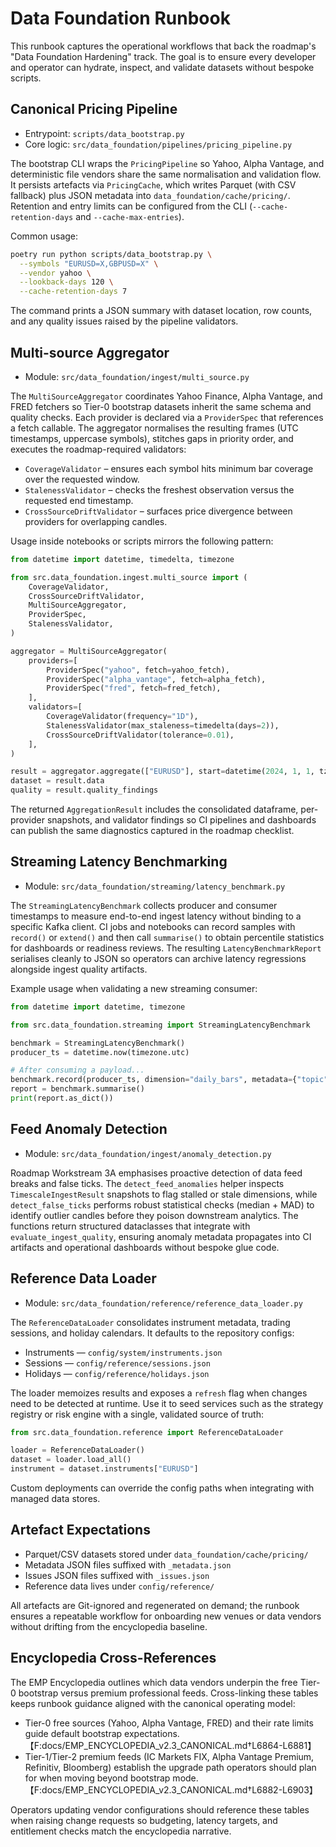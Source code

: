 # Data Foundation Runbook

This runbook captures the operational workflows that back the roadmap's
"Data Foundation Hardening" track.  The goal is to ensure every developer and
operator can hydrate, inspect, and validate datasets without bespoke scripts.

## Canonical Pricing Pipeline

* Entrypoint: `scripts/data_bootstrap.py`
* Core logic: `src/data_foundation/pipelines/pricing_pipeline.py`

The bootstrap CLI wraps the `PricingPipeline` so Yahoo, Alpha Vantage, and
deterministic file vendors share the same normalisation and validation flow.
It persists artefacts via `PricingCache`, which writes Parquet (with CSV
fallback) plus JSON metadata into `data_foundation/cache/pricing/`.  Retention
and entry limits can be configured from the CLI (`--cache-retention-days` and
`--cache-max-entries`).

Common usage:

```bash
poetry run python scripts/data_bootstrap.py \
  --symbols "EURUSD=X,GBPUSD=X" \
  --vendor yahoo \
  --lookback-days 120 \
  --cache-retention-days 7
```

The command prints a JSON summary with dataset location, row counts, and any
quality issues raised by the pipeline validators.

## Multi-source Aggregator

* Module: `src/data_foundation/ingest/multi_source.py`

The `MultiSourceAggregator` coordinates Yahoo Finance, Alpha Vantage, and FRED
fetchers so Tier-0 bootstrap datasets inherit the same schema and quality
checks.  Each provider is declared via a `ProviderSpec` that references a fetch
callable.  The aggregator normalises the resulting frames (UTC timestamps,
uppercase symbols), stitches gaps in priority order, and executes the
roadmap-required validators:

- `CoverageValidator` – ensures each symbol hits minimum bar coverage over the
  requested window.
- `StalenessValidator` – checks the freshest observation versus the requested
  end timestamp.
- `CrossSourceDriftValidator` – surfaces price divergence between providers for
  overlapping candles.

Usage inside notebooks or scripts mirrors the following pattern:

```python
from datetime import datetime, timedelta, timezone

from src.data_foundation.ingest.multi_source import (
    CoverageValidator,
    CrossSourceDriftValidator,
    MultiSourceAggregator,
    ProviderSpec,
    StalenessValidator,
)

aggregator = MultiSourceAggregator(
    providers=[
        ProviderSpec("yahoo", fetch=yahoo_fetch),
        ProviderSpec("alpha_vantage", fetch=alpha_fetch),
        ProviderSpec("fred", fetch=fred_fetch),
    ],
    validators=[
        CoverageValidator(frequency="1D"),
        StalenessValidator(max_staleness=timedelta(days=2)),
        CrossSourceDriftValidator(tolerance=0.01),
    ],
)

result = aggregator.aggregate(["EURUSD"], start=datetime(2024, 1, 1, tzinfo=timezone.utc), end=datetime.now(timezone.utc))
dataset = result.data
quality = result.quality_findings
```

The returned `AggregationResult` includes the consolidated dataframe, per-provider
snapshots, and validator findings so CI pipelines and dashboards can publish the
same diagnostics captured in the roadmap checklist.

## Streaming Latency Benchmarking

* Module: `src/data_foundation/streaming/latency_benchmark.py`

The `StreamingLatencyBenchmark` collects producer and consumer timestamps to
measure end-to-end ingest latency without binding to a specific Kafka client.
CI jobs and notebooks can record samples with `record()` or `extend()` and then
call `summarise()` to obtain percentile statistics for dashboards or
readiness reviews.  The resulting `LatencyBenchmarkReport` serialises cleanly to
JSON so operators can archive latency regressions alongside ingest quality
artifacts.

Example usage when validating a new streaming consumer:

```python
from datetime import datetime, timezone

from src.data_foundation.streaming import StreamingLatencyBenchmark

benchmark = StreamingLatencyBenchmark()
producer_ts = datetime.now(timezone.utc)

# After consuming a payload...
benchmark.record(producer_ts, dimension="daily_bars", metadata={"topic": "market.prices"})
report = benchmark.summarise()
print(report.as_dict())
```

## Feed Anomaly Detection

* Module: `src/data_foundation/ingest/anomaly_detection.py`

Roadmap Workstream 3A emphasises proactive detection of data feed breaks and
false ticks.  The `detect_feed_anomalies` helper inspects
`TimescaleIngestResult` snapshots to flag stalled or stale dimensions, while
`detect_false_ticks` performs robust statistical checks (median + MAD) to
identify outlier candles before they poison downstream analytics.  The
functions return structured dataclasses that integrate with
`evaluate_ingest_quality`, ensuring anomaly metadata propagates into CI
artifacts and operational dashboards without bespoke glue code.

## Reference Data Loader

* Module: `src/data_foundation/reference/reference_data_loader.py`

The `ReferenceDataLoader` consolidates instrument metadata, trading sessions,
and holiday calendars.  It defaults to the repository configs:

* Instruments — `config/system/instruments.json`
* Sessions — `config/reference/sessions.json`
* Holidays — `config/reference/holidays.json`

The loader memoizes results and exposes a `refresh` flag when changes need to
be detected at runtime.  Use it to seed services such as the strategy registry
or risk engine with a single, validated source of truth:

```python
from src.data_foundation.reference import ReferenceDataLoader

loader = ReferenceDataLoader()
dataset = loader.load_all()
instrument = dataset.instruments["EURUSD"]
```

Custom deployments can override the config paths when integrating with managed
data stores.

## Artefact Expectations

* Parquet/CSV datasets stored under `data_foundation/cache/pricing/`
* Metadata JSON files suffixed with `_metadata.json`
* Issues JSON files suffixed with `_issues.json`
* Reference data lives under `config/reference/`

All artefacts are Git-ignored and regenerated on demand; the runbook ensures a
repeatable workflow for onboarding new venues or data vendors without drifting
from the encyclopedia baseline.

## Encyclopedia Cross-References

The EMP Encyclopedia outlines which data vendors underpin the free Tier-0
bootstrap versus premium professional feeds. Cross-linking these tables keeps
runbook guidance aligned with the canonical operating model:

- Tier-0 free sources (Yahoo, Alpha Vantage, FRED) and their rate limits guide
  default bootstrap expectations.【F:docs/EMP_ENCYCLOPEDIA_v2.3_CANONICAL.md†L6864-L6881】
- Tier-1/Tier-2 premium feeds (IC Markets FIX, Alpha Vantage Premium, Refinitiv,
  Bloomberg) establish the upgrade path operators should plan for when moving
  beyond bootstrap mode.【F:docs/EMP_ENCYCLOPEDIA_v2.3_CANONICAL.md†L6882-L6903】

Operators updating vendor configurations should reference these tables when
raising change requests so budgeting, latency targets, and entitlement checks
match the encyclopedia narrative.
